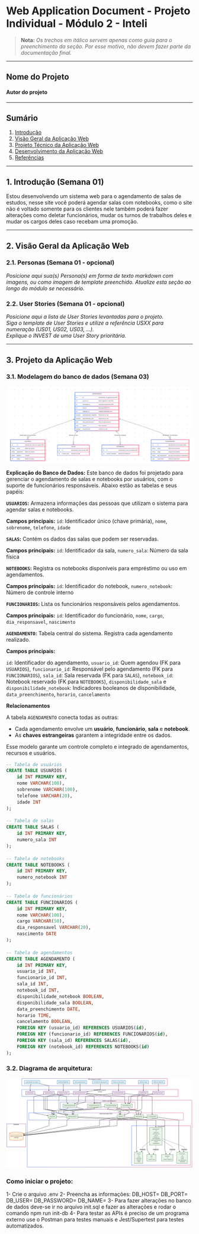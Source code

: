 # Web Application Document - Projeto Individual - Módulo 2 - Inteli

> **Nota:** *Os trechos em itálico servem apenas como guia para o preenchimento da seção. Por esse motivo, não devem fazer parte da documentação final.*

---

## Nome do Projeto

#### Autor do projeto

---

## Sumário

1. [Introdução](#introducao)  
2. [Visão Geral da Aplicação Web](#visao-geral)  
3. [Projeto Técnico da Aplicação Web](#projeto-tecnico)  
4. [Desenvolvimento da Aplicação Web](#desenvolvimento)  
5. [Referências](#referencias)  

---

## <a name="introducao"></a>1. Introdução (Semana 01)

Estou desenvolvendo um sistema web para o agendamento de salas de estudos, nesse site você poderá agendar salas com notebooks, como o site não é voltado somente para os clientes nele também poderá fazer alterações como deletar funcionários, mudar os turnos de trabalhos deles e mudar os cargos deles caso recebam uma promoção.

---

## <a name="visao-geral"></a>2. Visão Geral da Aplicação Web

### 2.1. Personas (Semana 01 - opcional)

*Posicione aqui sua(s) Persona(s) em forma de texto markdown com imagens, ou como imagem de template preenchido. Atualize esta seção ao longo do módulo se necessário.*

### 2.2. User Stories (Semana 01 - opcional)

*Posicione aqui a lista de User Stories levantadas para o projeto.*  
*Siga o template de User Stories e utilize a referência USXX para numeração (US01, US02, US03, ...).*  
*Explique o INVEST de uma User Story prioritária.*

---

## <a name="\projeto-tecnico"></a>3. Projeto da Aplicação Web

### 3.1. Modelagem do banco de dados (Semana 03)

<img src= '../assets/dbImage.png' alt='imagem database'>

**Explicação do Banco de Dados:**
Este banco de dados foi projetado para gerenciar o agendamento de salas e notebooks por usuários, com o suporte de funcionários responsáveis. Abaixo estão as tabelas e seus papéis:


**`USUARIOS`:**
Armazena informações das pessoas que utilizam o sistema para agendar salas e notebooks.

**Campos principais:** `id`: Identificador único (chave primária), `nome`, `sobrenome`, `telefone`, `idade`


**`SALAS`:**
Contém os dados das salas que podem ser reservadas.

**Campos principais:** `id`: Identificador da sala, `numero_sala`: Número da sala física


**`NOTEBOOKS`:**
Registra os notebooks disponíveis para empréstimo ou uso em agendamentos.

**Campos principais:** `id`: Identificador do notebook, `numero_notebook`: Número de controle interno


**`FUNCIONARIOS`:**
Lista os funcionários responsáveis pelos agendamentos.

**Campos principais:**
`id`: Identificador do funcionário, `nome`, `cargo`, `dia_responsavel`, `nascimento`


**`AGENDAMENTO`:**
Tabela central do sistema. Registra cada agendamento realizado.

**Campos principais:**

`id`: Identificador do agendamento, `usuario_id`: Quem agendou (FK para `USUARIOS`), `funcionario_id`: Responsável pelo agendamento (FK para `FUNCIONARIOS`), `sala_id`: Sala reservada (FK para `SALAS`), `notebook_id`: Notebook reservado (FK para `NOTEBOOKS`), `disponibilidade_sala` e `disponibilidade_notebook`: Indicadores booleanos de disponibilidade, `data_preenchimento`, `horario`, `cancelamento`


**Relacionamentos**

A tabela `AGENDAMENTO` conecta todas as outras:
- Cada agendamento envolve um **usuário**, **funcionário**, **sala** e **notebook**.
- As **chaves estrangeiras** garantem a integridade entre os dados.

Esse modelo garante um controle completo e integrado de agendamentos, recursos e usuários.

```sql
-- Tabela de usuários
CREATE TABLE USUARIOS (
    id INT PRIMARY KEY,
    nome VARCHAR(100),
    sobrenome VARCHAR(100),
    telefone VARCHAR(20),
    idade INT
);

-- Tabela de salas
CREATE TABLE SALAS (
    id INT PRIMARY KEY,
    numero_sala INT
);

-- Tabela de notebooks
CREATE TABLE NOTEBOOKS (
    id INT PRIMARY KEY,
    numero_notebook INT
);

-- Tabela de funcionários
CREATE TABLE FUNCIONARIOS (
    id INT PRIMARY KEY,
    nome VARCHAR(100),
    cargo VARCHAR(50),
    dia_responsavel VARCHAR(20),
    nascimento DATE
);

-- Tabela de agendamentos
CREATE TABLE AGENDAMENTO (
    id INT PRIMARY KEY,
    usuario_id INT,
    funcionario_id INT,
    sala_id INT,
    notebook_id INT,
    disponibilidade_notebook BOOLEAN,
    disponibilidade_sala BOOLEAN,
    data_preenchimento DATE,
    horario TIME,
    cancelamento BOOLEAN,
    FOREIGN KEY (usuario_id) REFERENCES USUARIOS(id),
    FOREIGN KEY (funcionario_id) REFERENCES FUNCIONARIOS(id),
    FOREIGN KEY (sala_id) REFERENCES SALAS(id),
    FOREIGN KEY (notebook_id) REFERENCES NOTEBOOKS(id)
);
```

### 3.2. Diagrama de arquitetura:

<img src= '../assets/diagramaMVC.png' alt='imagem arquitetura MVC'>

### Como iniciar o projeto:
1- Crie o arquivo .env
2- Preencha as informações:
DB_HOST=
DB_PORT=
DB_USER=
DB_PASSWORD=
DB_NAME=
3- Para fazer alterações no banco de dados deve-se ir no arquivo init.sql e fazer as alterações e rodar o comando npm run init-db
4- Para testar as APIs é preciso de um programa externo use o Postman para testes manuais e Jest/Supertest para testes automatizados.
